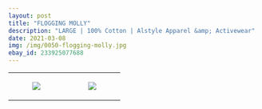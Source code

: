 ```yaml
---
layout: post
title: "FLOGGING MOLLY"
description: "LARGE | 100% Cotton | Alstyle Apparel &amp; Activewear"
date: 2021-03-08
img: /img/0050-flogging-molly.jpg
ebay_id: 233925077688
---
```




<table style="width:100%;"><tr><td style="vertical-align:top;">
      <figure class="tmblr-full" data-orig-height="2048" data-orig-width="1365" data-orig-src="https://concertshirts.netlify.app/shirts/0050/0050-01.jpg"><img src="https://64.media.tumblr.com/02f140802010ef3ee441e970f953fc6a/046d8fcf129576ff-79/s540x810/646046249465b68fe427bb228ca724f9ada4f08b.jpg" data-orig-height="2048" data-orig-width="1365" data-orig-src="https://concertshirts.netlify.app/shirts/0050/0050-01.jpg"/></figure></td>
    <td style="vertical-align:top;">
      <figure class="tmblr-full" data-orig-height="2048" data-orig-width="1365" data-orig-src="https://concertshirts.netlify.app/shirts/0050/0050-02.jpg"><img src="https://64.media.tumblr.com/c29e38cbe4a3df07df9c60b7fda8a9c6/046d8fcf129576ff-81/s540x810/f46297e2036328a76586ecac80ec96db218fb73b.jpg" data-orig-height="2048" data-orig-width="1365" data-orig-src="https://concertshirts.netlify.app/shirts/0050/0050-02.jpg"/></figure></td>
  </tr></table>
